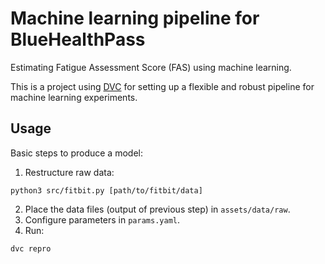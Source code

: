 # Machine learning pipeline for BlueHealthPass

Estimating Fatigue Assessment Score (FAS) using machine learning.

This is a project using [DVC](https://dvc.org/) for setting up a flexible and
robust pipeline for machine learning experiments.


## Usage


Basic steps to produce a model:

1. Restructure raw data:

```
python3 src/fitbit.py [path/to/fitbit/data]
```

2. Place the data files (output of previous step) in `assets/data/raw`.
3. Configure parameters in `params.yaml`.
4. Run:

```
dvc repro
```

